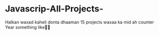 # Javascrip-All-Projects-
Halkan waxad kaheli donta dhaaman 15 projects waxaa ka mid ah counter Year something like👋👋
